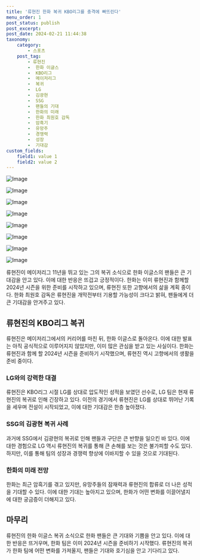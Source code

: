 ```yaml
---
title: '류현진 한화 복귀 KBO리그를 충격에 빠뜨린다'
menu_order: 1
post_status: publish
post_excerpt: 
post_date: 2024-02-21 11:44:38
taxonomy:
    category:
        - 스포츠
    post_tag:
        - 류현진
        -  한화 이글스
        -  KBO리그
        -  메이저리그
        -  복귀
        -  LG
        -  김광현
        -  SSG
        -  팬들의 기대
        -  한화의 미래
        -  한화 최원호 감독
        -  암흑기
        -  유망주
        -  경쟁력
        -  성장
        -  기대감
custom_fields:
    field1: value 1
    field2: value 2
---
```


![Image](https://imgnews.pstatic.net/image/477/2024/02/21/0000474756_001_20240221063107019.jpg?type=w647)

![Image](https://imgnews.pstatic.net/image/477/2024/02/21/0000474756_002_20240221063107084.jpg?type=w647)

![Image](https://imgnews.pstatic.net/image/477/2024/02/21/0000474756_003_20240221063107141.jpg?type=w647)

![Image](https://imgnews.pstatic.net/image/477/2024/02/21/0000474756_004_20240221063107185.jpg?type=w647)

![Image](https://imgnews.pstatic.net/image/477/2024/02/21/0000474756_005_20240221063107237.jpg?type=w647)

![Image](https://imgnews.pstatic.net/image/477/2024/02/21/0000474756_006_20240221063107274.jpg?type=w647)

![Image](https://imgnews.pstatic.net/image/477/2024/02/21/0000474756_007_20240221063107325.jpg?type=w647)

![Image](https://imgnews.pstatic.net/image/477/2024/02/21/0000474756_008_20240221063107390.jpg?type=w647)

류현진이 메이저리그 11년을 뛰고 있는 그의 복귀 소식으로 한화 이글스의 팬들은 큰 기대감을 안고 있다. 이에 대한 반응은 뜨겁고 긍정적이다. 한화는 이미 류현진과 함께할 2024년 시즌을 위한 준비를 시작하고 있으며, 류현진 또한 고향에서의 삶을 계획 중이다. 한화 최원호 감독은 류현진을 개막전부터 기용할 가능성이 크다고 밝혀, 팬들에게 더 큰 기대감을 안겨주고 있다.
## 류현진의 KBO리그 복귀
류현진은 메이저리그에서의 커리어를 마친 뒤, 한화 이글스로 돌아온다. 이에 대한 발표는 아직 공식적으로 이루어지지 않았지만, 이미 많은 관심을 받고 있는 사실이다. 한화는 류현진과 함께 할 2024년 시즌을 준비하기 시작했으며, 류현진 역시 고향에서의 생활을 준비 중이다.
### LG와의 강력한 대결
류현진은 KBO리그 시절 LG를 상대로 압도적인 성적을 보였던 선수로, LG 팀은 현재 류현진의 복귀로 인해 긴장하고 있다. 이전의 경기에서 류현진은 LG를 상대로 뛰어난 기록을 세우며 전설이 시작되었고, 이에 대한 기대감은 한층 높아졌다.
### SSG의 김광현 복귀 사례
과거에 SSG에서 김광현의 복귀로 인해 팬들과 구단은 큰 반향을 일으킨 바 있다. 이에 대한 경험으로 LG 역시 류현진의 복귀를 통해 큰 손해를 보는 것은 불가피할 수도 있다. 하지만, 이를 통해 팀의 성장과 경쟁력 향상에 이바지할 수 있을 것으로 기대된다.
### 한화의 미래 전망
한화는 최근 암흑기를 겪고 있지만, 유망주들의 잠재력과 류현진의 합류로 더 나은 성적을 기대할 수 있다. 이에 대한 기대는 높아지고 있으며, 한화가 어떤 변화를 이끌어낼지에 대한 궁금증이 더해지고 있다.
## 마무리
류현진의 한화 이글스 복귀 소식으로 한화 팬들은 큰 기대와 기쁨을 안고 있다. 이에 대한 반응은 뜨거우며, 한화 팀은 이미 2024년 시즌을 준비하기 시작했다. 류현진의 복귀가 한화 팀에 어떤 변화를 가져올지, 팬들은 기대와 호기심을 안고 기다리고 있다.
